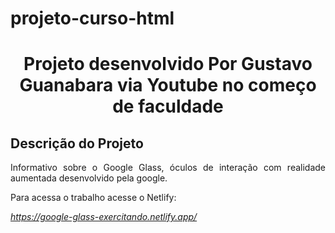 # projeto-curso-html

<h1 align="center"> Projeto desenvolvido Por Gustavo Guanabara via Youtube no começo de faculdade
</h1>


## Descrição do Projeto
<p align="justify"> Informativo sobre o Google Glass, óculos de interação
com realidade aumentada desenvolvido pela google.</p>


Para acessa o trabalho acesse o Netlify:

*https://google-glass-exercitando.netlify.app/*

